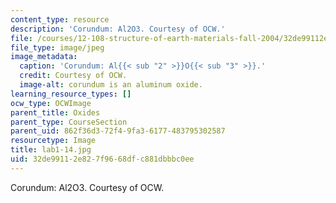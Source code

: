 ```yaml
---
content_type: resource
description: 'Corundum: Al2O3. Courtesy of OCW.'
file: /courses/12-108-structure-of-earth-materials-fall-2004/32de99112e827f9668dfc881dbbbc0ee_lab1-14.jpg
file_type: image/jpeg
image_metadata:
  caption: 'Corundum: Al{{< sub "2" >}}O{{< sub "3" >}}.'
  credit: Courtesy of OCW.
  image-alt: corundum is an aluminum oxide.
learning_resource_types: []
ocw_type: OCWImage
parent_title: Oxides
parent_type: CourseSection
parent_uid: 862f36d3-72f4-9fa3-6177-483795302587
resourcetype: Image
title: lab1-14.jpg
uid: 32de9911-2e82-7f96-68df-c881dbbbc0ee
---
```

Corundum: Al2O3. Courtesy of OCW.


